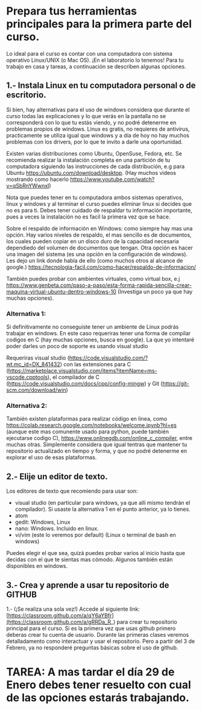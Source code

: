 # Prepara tus herramientas principales para la primera parte del curso.

Lo ideal para el curso es contar con una computadora con sistema operativo Linux/UNIX (o Mac OS). ¡En el laboratorio lo tenemos!
Para tu trabajo en casa y tareas, a continuación se describen algunas opciones. 

## 1.- Instala Linux en tu computadora personal o de escritorio.  

Si bien, hay alternativas para el uso de windows considera que durante el curso todas las explicaciones y lo que verás en la pantalla no se corresponderá con lo que tu estás viendo, y no podré detenerme en problemas propios de windows. 
Linux es gratis, no requieres de antivirus, practicamente se utiliza igual que windows y a día de hoy no hay muchos problemas con los drivers, por lo que te invito a darle una oportunidad.

Existen varias distribuciones como Ubuntu, OpenSuse, Fedora, etc. Se recomienda realizar la instalación completa en una partición de tu computadora siguiendo las instrucciones de cada distribución, e.g para Ubuntu https://ubuntu.com/download/desktop. (Hay muchos videos mostrando como hacerlo https://www.youtube.com/watch?v=qSbRnYWwnxI)

Nota que puedes tener en tu computadora ambos sistemas operativos, linux y windows y al terminar el curso puedes eliminar linux si decides que no es para ti. Debes tener cuidado de respaldar tu información importante, pues a veces la instalación no es facil la primera vez que se hace.

Sobre el respaldo de información en Windows: como siempre hay mas una opción. Hay varios niveles de respaldo, el mas sencillo es de documentos, los cuales pueden copiar en un disco duro de la capacidad necesaria dependiedo del volumen de documentos que tengan. Otra opción es hacer una imagen del sistema (es una opción en la configuración de windows). Les dejo un link donde habla de ello (como muchos otros al alcance de google.) https://tecnologia-facil.com/como-hacer/respaldo-de-informacion/

También puedes probar con ambientes virtuales, como virtual box, e.j https://www.genbeta.com/paso-a-paso/esta-forma-rapida-sencilla-crear-maquina-virtual-ubuntu-dentro-windows-10 (Investiga un poco ya que hay muchas opciones). 

### Alternativa 1:

Si definitivamente no conseguiste tener un ambiente de Linux podrás trabajar en windows. En este caso requeriras tener una forma de compilar codigos en C (hay muchas opciones, busca en google). La que yo intentaré poder darles un poco de soporte es usando visual studio

Requeriras visual studio (https://code.visualstudio.com/?wt.mc_id=DX_841432) con las extensiones para C (https://marketplace.visualstudio.com/items?itemName=ms-vscode.cpptools), el compilador de C (https://code.visualstudio.com/docs/cpp/config-mingw) y Git (https://git-scm.com/download/win)

### Alternativa 2: 

También existen plataformas para realizar código en linea, como https://colab.research.google.com/notebooks/welcome.ipynb?hl=es (aunque este mas comunente usado para python, puede también ejecutarse codigo C), https://www.onlinegdb.com/online_c_compiler, entre muchas otras. Simplemente considera que igual tentras que mantener tu repositorio actualizado en tiempo y forma, y que no podré detenerme en explorar el uso de esas plataformas.

## 2.- Elije un editor de texto.

Los editores de texto que recomiendo para usar son:

- visual studio (en particular para windows, ya que allí mismo tendrán el compilador). Si usaste la alternativa 1 en el punto anterior, ya lo tienes. 
- atom
- gedit: Windows, Linux
- nano: Windows. Incluido en linux.
- vi/vim (este lo veremos por default) (Linux o terminal de bash en windows)

Puedes elegir el que sea, quizá puedes probar varios al inicio hasta que decidas con el que te sientas mas cómodo. Algunos también están disponibles en windows.

## 3.- Crea y aprende a usar tu repositorio de GITHUB

1.- (¡Se realiza una sola vez!) Accede al siguiente link:[https://classroom.github.com/a/qY6aYBfr](https://classroom.github.com/a/gRRDa_R_) para crear tu repositorio principal para el curso. Si es la primera vez que usas github primero deberas crear tu cuenta de usuario.
Durante las primeras clases veremos detalladamento como interactuar y usar el repositorio. Pero a partir del 3 de Febrero, ya no responderé preguntas básicas sobre el uso de github. 

# TAREA: A mas tardar el día 29 de Enero debes tener resuelto con cual de las opciones estarás trabajando.
